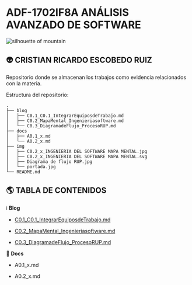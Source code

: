 # ADF-1702IF8A ANÁLISIS AVANZADO DE SOFTWARE

<img title="Elliott Engelmann" src="https://images.unsplash.com/photo-1439792675105-701e6a4ab6f0?ixlib=rb-1.2.1&q=80&fm=jpg&crop=entropy&cs=tinysrgb&w=1080&fit=max&ixid=eyJhcHBfaWQiOjkwODQwfQ" alt="silhouette of mountain" data-align="center">

## :alien: CRISTIAN RICARDO ESCOBEDO RUIZ

Repositorio donde se almacenan los trabajos como evidencia relacionados con la materia.

Estructura del repositorio:

```
.
├── blog
│   ├── C0.1_C0.1_IntegrarEquiposdeTrabajo.md
│   ├── C0.2_MapaMental_Ingenieriasoftware.md
│   └── C0.3_DiagramadeFlujo_ProcesoRUP.md
├── docs
│   ├── A0.1_x.md
│   └── A0.2_x.md
├── img
│   ├── C0.2_x_INGENIERIA DEL SOFTWARE MAPA MENTAL.jpg
│   ├── C0.2_x_INGENIERIA DEL SOFTWARE MAPA MENTAL.svg
│   ├── Diagrama de flujo RUP.jpg
│   └── portada.jpg
└── README.md

```

## :earth_americas: TABLA DE CONTENIDOS

:information_source: **Blog**

* [C0.1_C0.1_IntegrarEquiposdeTrabajo.md](blog/C0.1_C0.1_IntegrarEquiposdeTrabajo.md) 

* [C0.2_MapaMental_Ingenieriasoftware.md](blog/C0.2_MapaMental_Ingenieriasoftware.md)

* [C0.3_DiagramadeFlujo_ProcesoRUP.md](blob/../blog/C0.3_DiagramadeFlujo_ProcesoRUP.md)

:page_facing_up: **Docs**

* A0.1_x.md

* A0.2_x.md
